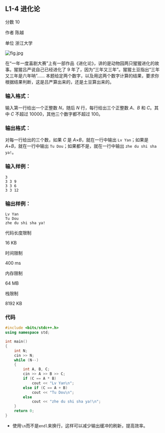 ## **L1-4 进化论**

分数 10

作者 陈越

单位 浙江大学

![fig.jpg](https://gitee.com/chen-houchao/images/raw/master/12e2b86c-3d81-41a1-aa13-6db11329c35e.jpg)

在“一年一度喜剧大赛”上有一部作品《进化论》，讲的是动物园两只猩猩进化的故事。猩猩吕严说自己已经进化了 9 年了，因为“三年又三年”。猩猩土豆指出“三年又三年是六年呐”……
本题给定两个数字，以及用这两个数字计算的结果，要求你根据结果判断，这是吕严算出来的，还是土豆算出来的。

### 输入格式：

输入第一行给出一个正整数 *N*，随后 *N* 行，每行给出三个正整数 *A*、*B* 和 *C*。其中 *C* 不超过 10000，其他三个数字都不超过 100。

### 输出格式：

对每一行给出的三个数，如果 *C* 是 *A*×*B*，就在一行中输出 `Lv Yan`；如果是 *A*+*B*，就在一行中输出 `Tu Dou`；如果都不是，就在一行中输出 `zhe du shi sha ya!`。

### 输入样例：

```in
3
3 3 9
3 3 6
3 3 12
```

### 输出样例：

```out
Lv Yan
Tu Dou
zhe du shi sha ya!
```

代码长度限制

16 KB

时间限制

400 ms

内存限制

64 MB

栈限制

8192 KB

### 代码

```c++
#include <bits/stdc++.h>
using namespace std;

int main()
{
    int N;
    cin >> N;
    while (N--)
    {
        int A, B, C;
        cin >> A >> B >> C;
        if (C == A * B)
            cout << "Lv Yan\n";
        else if (C == A + B)
            cout << "Tu Dou\n";
        else
            cout << "zhe du shi sha ya!\n";
    }
    return 0;
}
```

- 使用`\n`而不是`endl`来换行，这样可以减少输出缓冲的刷新，提高效率。